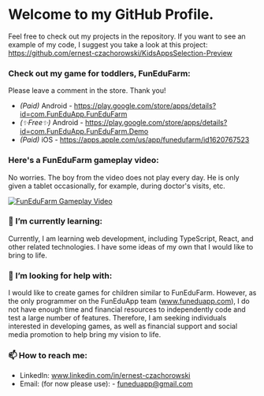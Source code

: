 # Welcome to my GitHub Profile.

Feel free to check out my projects in the repository. If you want to see an example of my code, I suggest you take a look at this project: https://github.com/ernest-czachorowski/KidsAppsSelection-Preview

### Check out my game for toddlers, FunEduFarm:

Please leave a comment in the store. Thank you!

* *(Paid)* Android - https://play.google.com/store/apps/details?id=com.FunEduApp.FunEduFarm
* *(✨Free✨)* Android - https://play.google.com/store/apps/details?id=com.FunEduApp.FunEduFarm.Demo
* *(Paid)* iOS - https://apps.apple.com/us/app/funedufarm/id1620767523

### Here's a FunEduFarm gameplay video:

No worries. The boy from the video does not play every day. He is only given a tablet occasionally, for example, during doctor's visits, etc.

[![FunEduFarm Gameplay Video](https://img.youtube.com/vi/_tNjLeqw-GE/0.jpg)](https://www.youtube.com/watch?v=_tNjLeqw-GE)

### 🌱 I’m currently learning:

Currently, I am learning web development, including TypeScript, React, and other related technologies. I have some ideas of my own that I would like to bring to life.

### 🤔 I’m looking for help with:

I would like to create games for children similar to FunEduFarm. However, as the only programmer on the FunEduApp team (www.funeduapp.com), I do not have enough time and financial resources to independently code and test a large number of features. Therefore, I am seeking individuals interested in developing games, as well as financial support and social media promotion to help bring my vision to life.

### 📫 How to reach me:
* LinkedIn: www.linkedin.com/in/ernest-czachorowski
* Email: (for now please use): - funeduapp@gmail.com

